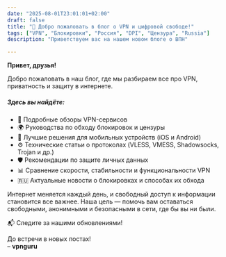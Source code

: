 ```yaml
---
date: "2025-08-01T23:01:01+02:00"
draft: false
title: "👋 Добро пожаловать в блог о VPN и цифровой свободе!"
tags: ["VPN", "Блокировки", "Россия", "DPI", "Цензура", "Russia"]
description: "Приветствуем вас на нашем новом блоге о ВПН"

---
```


**Привет, друзья!**

Добро пожаловать в наш блог, где мы разбираем все про VPN, приватность и защиту в интернете.

##### Здесь вы найдёте:

- 🔐 Подробные обзоры VPN-сервисов  
- 🌍 Руководства по обходу блокировок и цензуры  
- 📱 Лучшие решения для мобильных устройств (iOS и Android)  
- ⚙️ Технические статьи о протоколах (VLESS, VMESS, Shadowsocks, Trojan и др.)  
- 🛡 Рекомендации по защите личных данных  
- 📊 Сравнение скорости, стабильности и функциональности VPN  
- 🇷🇺 Актуальные новости о блокировках и способах их обхода  

Интернет меняется каждый день, и свободный доступ к информации становится все важнее. Наша цель — помочь вам оставаться свободными, анонимными и безопасными в сети, где бы вы ни были.

📬 Следите за нашими обновлениями!

До встречи в новых постах!  
– **vpnguru**